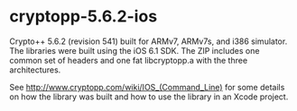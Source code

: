 cryptopp-5.6.2-ios
==================

Crypto++ 5.6.2 (revision 541) built for ARMv7, ARMv7s, and i386 simulator. The libraries were built using the iOS 6.1 SDK. The ZIP includes one common set of headers and one fat libcryptopp.a with the three architectures.

See http://www.cryptopp.com/wiki/IOS_(Command_Line) for some details on how the library was built and how to use the library in an Xcode project.
